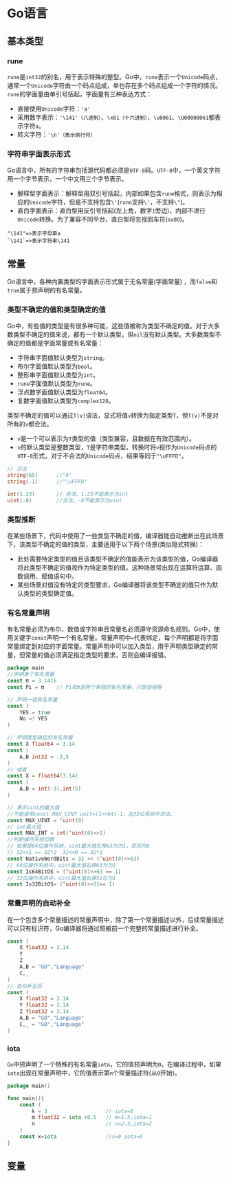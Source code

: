 # Go语言

## 基本类型

### rune

`rune`是`int32`的别名，用于表示特殊的整型。Go中，`rune`表示一个`Unicode`码点，通常一个`Unicode`字符由一个码点组成，单也存在多个码点组成一个字符的情况。`rune`的字面量由单引号括起，字面量有三种表达方式：

- 直接使用`Unicode`字符：`'a'`
- 采用数字表示：`'\141'（八进制）`、`\x61（十六进制）`、`\u0061`、`\U00000061`都表示字符`a`。
- 转义字符：`'\n'（表示换行符）`

### 字符串字面表示形式

Go语言中，所有的字符串包括源代码都必须是`UTF-8`码。`UTF-8`中，一个英文字符用一个字节表示，一个中文用三个字节表示。

- 解释型字面表示：解释型用双引号括起，内部如果包含`rune`格式，则表示为相应的`Unicode`字符，但是不支持包含`\'`(`runn`支持`\'`，不支持`\"`)。
- 直白字面表示：直白型用反引号括起(左上角，数字`1`旁边)，内部不进行`Unicode`转换。为了兼容不同平台，直白型将忽视回车符(`ox0D`)。

```
"\141"=>表示字母串a
`\141`=>表示字符串\141
```

## 常量

Go语言中，各种内置类型的字面表示形式属于无名常量(字面常量) ，而`false`和`true`属于预声明的有名常量。

### 类型不确定的值和类型确定的值

Go中，有些值的类型是有很多种可能，这些值被称为类型不确定的值。对于大多数类型不确定的值来说，都有一个默认类型，但`nil`没有默认类型。大多数类型不确定的值都是字面常量或有名常量：

- 字符串字面值默认类型为`string`。
- 布尔字面值默认类型为`bool`。
- 整形串字面值默认类型为`int`。
- `rune`字面值默认类型为`rune`。
- 浮点数字面值默认类型为`float64`。
- 复数字面值默认类型为`complex128`。

类型不确定的值可以通过`T(v)`语法，显式将值`v`转换为指定类型`T`，但`T(v)`不是对所有的`v`都合法。

- `v`是一个可以表示为`T`类型的值（类型兼容，且数据在有效范围内）。
- `v`的默认类型是整数类型，`T`是字符串类型。转换时将`v`视作为`Unicode`码点的`UTF-8`形式，对于不合法的`Unicode`码点，结果等同于`"\uFFFD"`。

```go
// 合法
string(65) 		//"A"
string(-1)		//"\uFFFD"

int(1.23)		// 非法，1.23不能表示为int
uint(-8)		//非法，-8不能表示为uint
```

### 类型推断

在某些场景下，代码中使用了一些类型不确定的值，编译器能自动推断出在此场景下，该类型不确定的值的类型，主要适用于以下两个场景(类似隐式转换)：

- 此处需要特定类型的值且该类型不确定的值能表示为该类型的值，Go编译器将此类型不确定的值视作为特定类型的值。这种场景常出现在运算符运算、函数调用、赋值语句中。
- 某些场景对值没有特定的类型要求，Go编译器将该类型不确定的值只作为默认类型的类型确定值。

### 有名常量声明

有名常量必须为布尔、数值或字符串且常量名必须遵守资源命名规则。Go中，使用关键字`const`声明一个有名常量。常量声明中`=`代表绑定，每个声明都是将字面常量绑定到对应的字面常量。常量声明中可以加入类型，用于声明类型确定的常量，但常量的值必须满足指定类型的要求，否则会编译报错。

```go
package main
//声明单个有名常量
const π = 3.1416
const Pi = π	// Pi和π是两个单独的有名常量，只是值相等

// 声明一组有名常量
const (
	YES = true
    No =! YES
)

// 声明类型确定的有名常量
const X float64 = 3.14
const (
	A,B int32 = -3,5
)
// 或者
const X = float64(3.14)
const (
    A,B = int(-3),int(5)
)

// 表示uint的最大值
//不能使用const MAX_UINT unit=(1<<64)-1，在32位系统中非法。
const MAX_UINT = ^uint(0)
// int最大值
const MAX_INT = int(^uint(0)>>1)
//判断操作系统位数
// 如果是64位操作系统，uint最大值右移63为为1，否则为0
// 32<<1 == 32*2  32<<0 == 32*1
const NativeWordBits = 32 << (^uint(0)>>63)
// 64位操作系统中，uint最大值右移63为为1
const Is64BitOS = (^uint(0)>>63 == 1)
// 32位操作系统中，uint最大值右移31位为1
const Is32BitOS= (^uint(0)>>31== 1)
```

### 常量声明的自动补全

在一个包含多个常量描述的常量声明中，除了第一个常量描述以外，后续常量描述可以只有标识符，Go编译器将通过照搬前一个完整的常量描述进行补全。

```go
const (
	X float32 = 3.14
    Y
    Z
    A,B = "GO","Language"
    C,_
)
// 自动补全后
const (
	X float32 = 3.14
    Y float32 = 3.14
    Z float32 = 3.14
    A,B = "GO","Language"
    C,_ = "GO","Language"
)
```

### iota

`Go`中预声明了一个特殊的有名常量`iota`，它的值预声明为`0`。在编译过程中，如果`iota`出现在常量声明中，它的值表示第`n`个常量描述符(从`0`开始)。

```go
package main()

func main(){
    const (
    	k = 3					// iota=0
        m float32 = iota +0.5 	// m=1.5,iota=1
        n						// n=2.5,iota=2
    )
    const x=iota				//x=0 iota=0
}
```

## 变量

